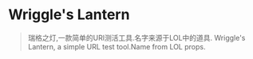 # Wriggle's Lantern
> 瑞格之灯,一款简单的URl测活工具.名字来源于LOL中的道具.
> Wriggle's Lantern, a simple URL test tool.Name from LOL props.